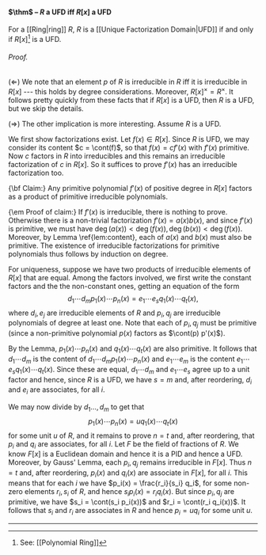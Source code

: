 #### $\thm$ – $R$ a UFD iff $R[x]$ a UFD
For a [[Ring|ring]] $R$, $R$ is a [[Unique Factorization Domain|UFD]] if and only if $R[x]$[^1] is a UFD.

###### *Proof.* 
$(\Leftarrow)$ We note that an element $p$ of $R$ is irreducible in $R$ iff it is irreducible in $R[x]$ --- this holds by degree considerations. Moreover, $R[x]^\times = R^\times$. It follows pretty quickly from these facts that if $R[x]$ is a UFD,  then $R$ is a UFD, but we skip the details.

$(\Rightarrow)$ The other implication is more interesting. Assume $R$ is a UFD.

We first show factorizations exist. Let $f(x) \in R[x]$. Since $R$ is UFD, we may consider its content $c = \cont(f)$, so that $f(x) = c f'(x)$ with $f'(x)$ primitive. Now $c$ factors in $R$ into irreducibles and this remains an irreducible factorization of $c$ in $R[x]$. So it suffices to prove $f'(x)$ has an irreducible factorization too.

{\bf Claim:} Any primitive polynomial $f'(x)$ of positive degree in $R[x]$ factors as a product of primitive irreducible polynomials.

{\em Proof of claim:} If $f'(x)$ is irreducible, there is nothing to prove. Otherwise there is a non-trivial factorization $f'(x) = a(x) b(x)$,  and since $f'(x)$ is primitive,  we must have $\deg(a(x)) <\deg(f(x)), \deg(b(x)) <\deg(f(x))$. Moreover, by Lemma \ref{lem:content}, each of $a(x)$ and $b(x)$ must also be primitive. The existence of irreducible factorizations for primitive polynomials thus follows by induction on degree. 

For uniqueness, suppose we have two products of irreducible elements of $R[x]$ that are equal. Among the factors involved, we first write the constant factors and the the non-constant ones, getting an equation of the form
$$
d_1 \cdots d_m p_1(x) \cdots p_n(x) =
e_1 \cdots e_s q_1(x) \cdots q_t(x),
$$
where $d_i, e_j$ are irreducible elements of $R$ and $p_i, q_j$ are irreducible polynomials of degree at least one. Note that each of $p_i, q_j$ must be primitive  (since a non-primitive polynomial $p(x)$ factors as $\cont(p) p'(x)$).

By the Lemma, $p_1(x) \cdots p_n(x)$ and $q_1(x) \cdots q_t(x)$ are also primitive. It follows that
$d_1 \cdots d_m$ is the content of $d_1 \cdots d_m p_1(x) \cdots p_n(x)$ and $e_1 \cdots e_m$ is the content $e_1 \cdots e_s q_1(x) \cdots q_t(x)$. Since these are equal, $d_1 \cdots d_m$ and $e_1\cdots e_s$ agree up to a unit factor and hence, since $R$ is a UFD, we have $s = m$ and, after reordering, $d_i$ and $e_i$ are associates,  for all $i$.

We may now divide by $d_1 \dots, d_m$ to get that
$$
p_1(x) \cdots p_n(x) = u q_1(x) \cdots q_t(x)
$$
for some unit $u$ of $R$, and it remains to prove $n = t$ and, after
reordering, that $p_i$ and  $q_i$ are associates, for all $i$. Let $F$ be the field of fractions of $R$.  We know $F[x]$ is a Euclidean domain and hence it is a PID and hence a UFD. Moreover, by Gauss' Lemma, each $p_i, q_j$ remains irreducible in $F[x]$. Thus $n = t$ and, after reordering, $p_i(x)$ and $q_i(x)$ are associate in $F[x]$, for all $i$. This means that for each $i$ we have $p_i(x) = \frac{r_i}{s_i} q_i$, for some non-zero elements $r_i,s_i$ of $R$,   and hence $s_i p_i(x) = r_i q_i(x)$. But since $p_i, q_j$ are primitive, we have $s_i = \cont(s_i p_i(x))$ and  $r_i = \cont(r_i q_i(x))$. It follows that  $s_i$ and  $r_i$ are associates in $R$ and hence $p_i = u q_i$ for some unit $u$.
***

[^1]: See: [[Polynomial Ring]]